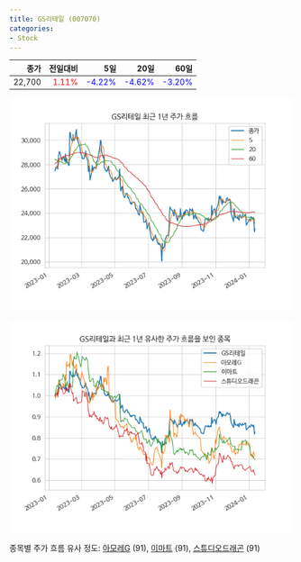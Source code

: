 ```yaml
---
title: GS리테일 (007070)
categories:
- Stock
---
```


|종가|전일대비|5일|20일|60일|
|---:|-------:|--:|---:|---:|
|22,700|<span style="color: red">1.11%</span>|<span style="color: blue">-4.22%</span>|<span style="color: blue">-4.62%</span>|<span style="color: blue">-3.20%</span>|


<!-- more -->

![007070](/assets/images/stock/007070.png)

![007070](/assets/images/stock/007070_sim.png)

종목별 주가 흐름 유사 정도:
[아모레G](/stock/002790/) (91),
[이마트](/stock/139480/) (91),
[스튜디오드래곤](/stock/253450/) (91)